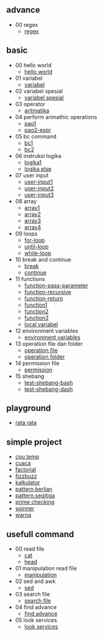 
## advance
  * 00 regex
    * [regex](https://github.com/bellshade/shell/tree/main/advance/00_regex/regex.sh)

## basic
  * 00 hello world
    * [hello world](https://github.com/bellshade/shell/tree/main/basic/00_hello_world/hello_world.sh)
  * 01 variabel
    * [variabel](https://github.com/bellshade/shell/tree/main/basic/01_variabel/variabel.sh)
  * 02 variabel spesial
    * [variabel spesial](https://github.com/bellshade/shell/tree/main/basic/02_variabel_spesial/variabel_spesial.sh)
  * 03 operator
    * [aritmatika](https://github.com/bellshade/shell/tree/main/basic/03_operator/aritmatika.sh)
  * 04 perform arimathic operations
    * [pao1](https://github.com/bellshade/shell/tree/main/basic/04_perform_arimathic_operations/pao1.sh)
    * [pao2-expr](https://github.com/bellshade/shell/tree/main/basic/04_perform_arimathic_operations/pao2-expr.sh)
  * 05 bc command
    * [bc1](https://github.com/bellshade/shell/tree/main/basic/05_bc_command/bc1.sh)
    * [bc2](https://github.com/bellshade/shell/tree/main/basic/05_bc_command/bc2.sh)
  * 06 instruksi logika
    * [logika1](https://github.com/bellshade/shell/tree/main/basic/06_instruksi_logika/logika1.sh)
    * [logika else](https://github.com/bellshade/shell/tree/main/basic/06_instruksi_logika/logika_else.sh)
  * 07 user input
    * [user-input1](https://github.com/bellshade/shell/tree/main/basic/07_user_input/user-input1.sh)
    * [user-input2](https://github.com/bellshade/shell/tree/main/basic/07_user_input/user-input2.sh)
    * [user-input3](https://github.com/bellshade/shell/tree/main/basic/07_user_input/user-input3.sh)
  * 08 array
    * [array1](https://github.com/bellshade/shell/tree/main/basic/08_array/array1.sh)
    * [array2](https://github.com/bellshade/shell/tree/main/basic/08_array/array2.sh)
    * [array3](https://github.com/bellshade/shell/tree/main/basic/08_array/array3.sh)
    * [array4](https://github.com/bellshade/shell/tree/main/basic/08_array/array4.sh)
  * 09 loops
    * [for-loop](https://github.com/bellshade/shell/tree/main/basic/09_loops/for-loop.sh)
    * [until-loop](https://github.com/bellshade/shell/tree/main/basic/09_loops/until-loop.sh)
    * [while-loop](https://github.com/bellshade/shell/tree/main/basic/09_loops/while-loop.sh)
  * 10 break and continue
    * [break](https://github.com/bellshade/shell/tree/main/basic/10_break_and_continue/break.sh)
    * [continue](https://github.com/bellshade/shell/tree/main/basic/10_break_and_continue/continue.sh)
  * 11 functions
    * [function-pass-parameter](https://github.com/bellshade/shell/tree/main/basic/11_functions/function-pass-parameter.sh)
    * [function-recursive](https://github.com/bellshade/shell/tree/main/basic/11_functions/function-recursive.sh)
    * [function-return](https://github.com/bellshade/shell/tree/main/basic/11_functions/function-return.sh)
    * [function1](https://github.com/bellshade/shell/tree/main/basic/11_functions/function1.sh)
    * [function2](https://github.com/bellshade/shell/tree/main/basic/11_functions/function2.sh)
    * [function3](https://github.com/bellshade/shell/tree/main/basic/11_functions/function3.sh)
    * [local variabel](https://github.com/bellshade/shell/tree/main/basic/11_functions/local_variabel.sh)
  * 12 environment variables
    * [environment variables](https://github.com/bellshade/shell/tree/main/basic/12_environment_variables/environment_variables.sh)
  * 13 operation file dan folder
    * [operation file](https://github.com/bellshade/shell/tree/main/basic/13_operation_file_dan_folder/operation_file.sh)
    * [operation folder](https://github.com/bellshade/shell/tree/main/basic/13_operation_file_dan_folder/operation_folder.sh)
  * 14 permission file
    * [permission](https://github.com/bellshade/shell/tree/main/basic/14_permission_file/permission.sh)
  * 15 shebang
    * [test-shebang-bash](https://github.com/bellshade/shell/tree/main/basic/15_shebang/test-shebang-bash.sh)
    * [test-shebang-dash](https://github.com/bellshade/shell/tree/main/basic/15_shebang/test-shebang-dash.sh)

## playground
  * [rata rata](https://github.com/bellshade/shell/tree/main/playground/rata_rata.sh)

## simple project
  * [cpu temp](https://github.com/bellshade/shell/tree/main/simple_project/cpu_temp.sh)
  * [cuaca](https://github.com/bellshade/shell/tree/main/simple_project/cuaca.sh)
  * [factorial](https://github.com/bellshade/shell/tree/main/simple_project/factorial.sh)
  * [fizzbuzz](https://github.com/bellshade/shell/tree/main/simple_project/fizzbuzz.sh)
  * [kalkulator](https://github.com/bellshade/shell/tree/main/simple_project/kalkulator.sh)
  * [pattern berlian](https://github.com/bellshade/shell/tree/main/simple_project/pattern_berlian.sh)
  * [pattern segitiga](https://github.com/bellshade/shell/tree/main/simple_project/pattern_segitiga.sh)
  * [prime checking](https://github.com/bellshade/shell/tree/main/simple_project/prime_checking.sh)
  * [spinner](https://github.com/bellshade/shell/tree/main/simple_project/spinner.sh)
  * [warna](https://github.com/bellshade/shell/tree/main/simple_project/warna.sh)

## usefull command
  * 00 read file
    * [cat](https://github.com/bellshade/shell/tree/main/usefull_command/00_read_file/cat.sh)
    * [head](https://github.com/bellshade/shell/tree/main/usefull_command/00_read_file/head.sh)
  * 01 manipulation read file
    * [manipulation](https://github.com/bellshade/shell/tree/main/usefull_command/01_manipulation_read_file/manipulation.sh)
  * 02 sed and awk
    * [sed](https://github.com/bellshade/shell/tree/main/usefull_command/02_sed_and_awk/sed.sh)
  * 03 search file
    * [search file](https://github.com/bellshade/shell/tree/main/usefull_command/03_search_file/search_file.sh)
  * 04 find advance
    * [find advance](https://github.com/bellshade/shell/tree/main/usefull_command/04_find_advance/find_advance.sh)
  * 05 look services
    * [look services](https://github.com/bellshade/shell/tree/main/usefull_command/05_look_services/look_services.sh)
